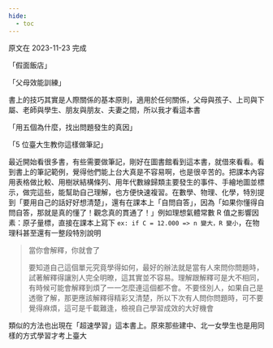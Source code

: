 ```yaml
---
hide:
  - toc
---
```


原文在 2023-11-23 完成

「假面飯店」

「父母效能訓練」

書上的技巧其實是人際關係的基本原則，適用於任何關係，父母與孩子、上司與下屬、老師與學生、朋友與朋友、夫妻之間，所以我才看這本書

「用五個為什麼，找出問題發生的真因」

「5 位臺大生教你這樣做筆記」

最近開始看很多書，有些需要做筆記，剛好在圖書館看到這本書，就借來看看。看到書上的筆記範例，覺得他們能上台大真是不容易啊，也是很辛苦的。把課本內容用表格做比較、用樹狀結構條列、用年代數線歸類主要發生的事件、手繪地圖並標示，做完這些，能幫助自己理解，也方便快速複習。在數學、物理、化學，特別提到「要用自己的話好好想清楚」，還有在課本上「自問自答」，因為「如果你懂得自問自答，那就是真的懂了！觀念真的貫通了！」例如理想氣體常數 R 值之影響因素：原子量標，直接在課本上寫下 `ex: if C = 12.000 => n 變大，R 變小`，在物理科甚至還有一整段特別說明

> 當你會解釋，你就會了
>
> 要知道自己這個單元究竟學得如何，最好的辦法就是當有人來問你問題時，試著解釋得讓別人完全明暸，這其實並不容易。理解跟解釋可是大不相同，有時候可能會解釋到煩了一一怎麼連這個都不會。不要怪別人，如果自己是透徹了解，那更應該解釋得精彩又清楚，所以下次有人問你問題時，可不要覺得麻煩，這可是千載難逢，檢視自己學習成效的大好機會

類似的方法也出現在「超速學習」這本書上。原來那些建中、北一女學生也是用同樣的方式學習才考上臺大
